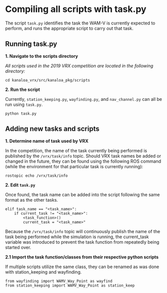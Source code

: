 # Compiling all scripts with task.py
The script `task.py` identifies the task the WAM-V is currently expected to perform, and runs the appropriate script to carry out that task. 

## Running task.py
__1. Navigate to the scripts directory__

_All scripts used in the 2019 VRX competition are located in the following directory:_

	cd kanaloa_vrx/src/kanaloa_pkg/scripts

__2. Run the script__
 
 Currently, `station_keeping.py`, `wayfinding.py`, and `nav_channel.py` can all be run using `task.py`.

	python task.py

## Adding new tasks and scripts
__1. Determine name of task used by VRX__

In the competition, the name of the task currently being performed is published by the `/vrx/task/info` topic. Should VRX task names be added or changed in the future, they can be found using the following ROS command (while the environment for that particular task is currently running):

	rostopic echo /vrx/task/info

__2. Edit `task.py`__

Once found, the task name can be added into the script following the same format as the other tasks.

	elif task_name == "<task_name>":
		if current_task != "<task_name>":
			<task_function>()
			current_task = "<task_name>"

Because the `/vrx/task/info` topic will continuously publish the name of the task being performed while the simulation is running, the current_task variable was introduced to prevent the task function from repeatedly being started over.

__2.1 Import the task function/classes from their respective python scripts__

If multiple scripts utilize the same class, they can be renamed as was done with station_keeping and wayfinding.

	from wayfinding import WAMV_Way_Point as wayfind
	from station_keeping import WAMV_Way_Point as station_keep

